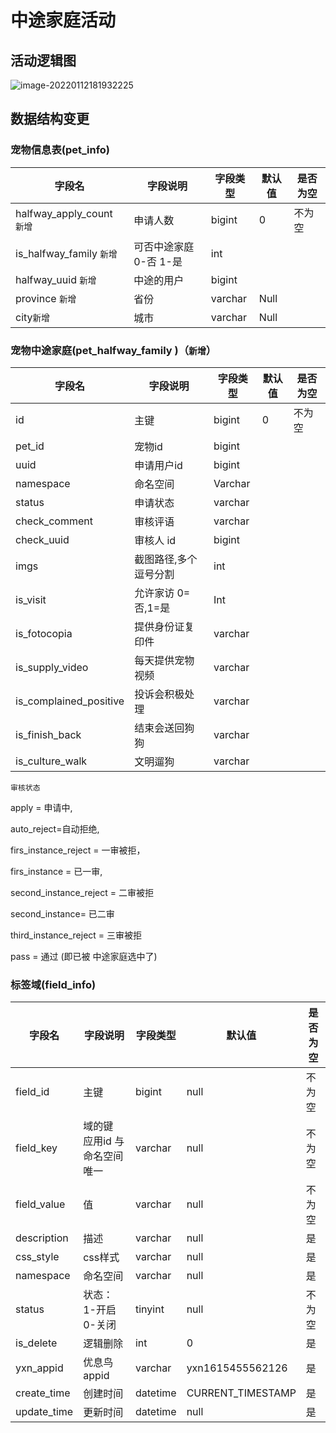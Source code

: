 # 中途家庭活动

## 活动逻辑图

![image-20220112181932225](http://img.alicbin.com/img/20220112181932.png)

## 数据结构变更

### 宠物信息表(pet_info)

| 字段名                     | 字段说明                | 字段类型 | 默认值 | 是否为空 |
| -------------------------- | ----------------------- | -------- | ------ | -------- |
| halfway_apply_count `新增` | 申请人数                | bigint   | 0      | 不为空   |
| is_halfway_family `新增`   | 可否中途家庭  0-否 1-是 | int      |        |          |
| halfway_uuid `新增`        | 中途的用户              | bigint   |        |          |
| province `新增`            | 省份                    | varchar  | Null   |          |
| city`新增`                 | 城市                    | varchar  | Null   |          |

###  

### 宠物中途家庭(pet_halfway_family )（`新增`）

| 字段名                 | 字段说明              | 字段类型 | 默认值 | 是否为空 |
| ---------------------- | --------------------- | -------- | ------ | -------- |
| id                     | 主键                  | bigint   | 0      | 不为空   |
| pet_id                 | 宠物id                | bigint   |        |          |
| uuid                   | 申请用户id            | bigint   |        |          |
| namespace              | 命名空间              | Varchar  |        |          |
| status                 | 申请状态              | varchar  |        |          |
| check_comment          | 审核评语              | varchar  |        |          |
| check_uuid             | 审核人 id             | bigint   |        |          |
| imgs                   | 截图路径,多个逗号分割 | int      |        |          |
| is_visit               | 允许家访  0=否,1=是   | Int      |        |          |
| is_fotocopia           | 提供身份证复印件      | varchar  |        |          |
| is_supply_video        | 每天提供宠物视频      | varchar  |        |          |
| is_complained_positive | 投诉会积极处理        | varchar  |        |          |
| is_finish_back         | 结束会送回狗狗        | varchar  |        |          |
| is_culture_walk        | 文明遛狗              | varchar  |        |          |

`审核状态` 

apply = 申请中,

auto_reject=自动拒绝,

firs_instance_reject = 一审被拒，

firs_instance = 已一审,

second_instance_reject = 二审被拒

second_instance= 已二审 

third_instance_reject = 三审被拒

pass = 通过    (即已被 中途家庭选中了)



### 标签域(field_info)
| 字段名      | 字段说明                     | 字段类型 | 默认值            | 是否为空 |
| ----------- | ---------------------------- | -------- | ----------------- | -------- |
| field_id    | 主键                         | bigint   | null              | 不为空   |
| field_key   | 域的键 应用id 与命名空间唯一 | varchar  | null              | 不为空   |
| field_value | 值                           | varchar  | null              | 不为空   |
| description | 描述                         | varchar  | null              | 是       |
| css_style   | css样式                      | varchar  | null              | 是       |
| namespace   | 命名空间                     | varchar  | null              | 是       |
| status      | 状态：1-开启  0-关闭         | tinyint  | null              | 不为空   |
| is_delete   | 逻辑删除                     | int      | 0                 | 是       |
| yxn_appid   | 优息鸟appid                  | varchar  | yxn1615455562126  | 是       |
| create_time | 创建时间                     | datetime | CURRENT_TIMESTAMP | 是       |
| update_time | 更新时间                     | datetime | null              | 是       |



   